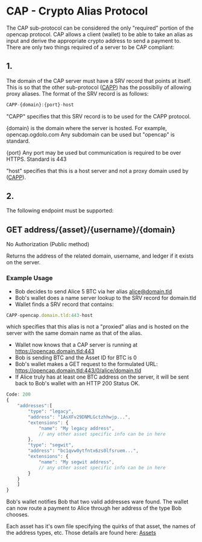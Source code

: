 # CAP - Crypto Alias Protocol

The CAP sub-protocol can be considered the only "required" portion of the opencap protocol. CAP allows a client (wallet) to be able to take an alias as input and derive the appropriate crypto address to send a payment to. There are only two things required of a server to be CAP compliant:

## 1.
The domain of the CAP server must have a SRV record that points at itself. This is so that the other sub-protocol ([CAPP](/CAPP.md)) has the possibiliy of allowing proxy aliases. The format of the SRV record is as follows:

```javascript
CAPP-{domain}:{port}-host
```

"CAPP" specifies that this SRV record is to be used for the CAPP protocol.

{domain} is the domain where the server is hosted. For example, opencap.ogdolo.com Any subdomain can be used but "opencap" is standard.

{port} Any port may be used but communication is required to be over HTTPS. Standard is 443

"host" specifies that this is a host server and not a proxy domain used by ([CAPP](/CAPP.md)).

## 2.
The following endpoint must be supported:

## GET address/{asset}/{username}/{domain}

No Authorization (Public method)

Returns the address of the related domain, username, and ledger if it exists on the server.

### Example Usage

* Bob decides to send Alice 5 BTC via her alias alice@domain.tld
* Bob's wallet does a name server lookup to the SRV record for domain.tld
* Wallet finds a SRV record that contains:

```javascript
CAPP-opencap.domain.tld:443-host
```

which specifies that this alias is not a "proxied" alias and is hosted on the server with the same domain name as that of the alias.

* Wallet now knows that a CAP server is running at https://opencap.domain.tld:443
* Bob is sending BTC and the Asset ID for BTC is 0
* Bob's wallet makes a GET request to the formulated URL: https://opencap.domain.tld:443/0/alice/domain.tld
* If Alice truly has at least one BTC address on the server, it will be sent back to Bob's wallet with an HTTP 200 Status OK.

```javascript
Code: 200
{
    "addresses":[
        "type": "legacy",
        "address": "1AsXFv29DNMLGctzhhwjp...",
        "extensions": {
            "name": "My legacy address",
            // any other asset specific info can be in here
        },
        "type": "segwit",
        "address": "bc1qvw0ytfntx6zs0lfsruem...",
        "extensions": {
            "name": "My segwit address",
            // any other asset specific info can be in here
        }
    }
    ]
}
```

Bob's wallet notifies Bob that two valid addresses ware found. The wallet can now route a payment to Alice through her address of the type Bob chooses.

Each asset has it's own file specifying the quirks of that asset, the names of the address types, etc. Those details are found here: [Assets](/Assets.md)